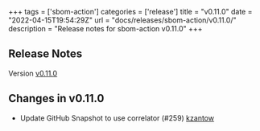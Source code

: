 +++
tags = ['sbom-action']
categories = ['release']
title = "v0.11.0"
date = "2022-04-15T19:54:29Z"
url = "docs/releases/sbom-action/v0.11.0/"
description = "Release notes for sbom-action v0.11.0"
+++

## Release Notes

Version [v0.11.0](https://github.com/anchore/sbom-action/releases/tag/v0.11.0)

## Changes in v0.11.0

- Update GitHub Snapshot to use correlator (#259) [kzantow](https://github.com/kzantow)
